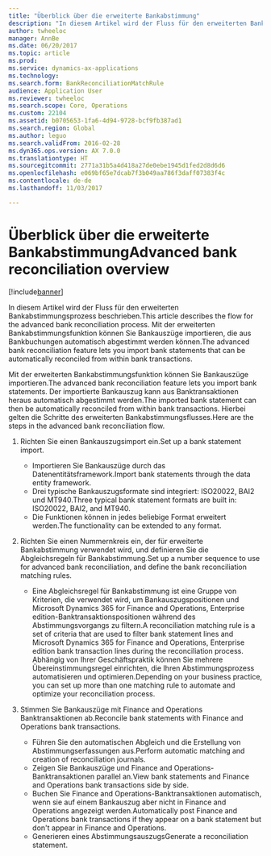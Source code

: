 ```yaml
---
title: "Überblick über die erweiterte Bankabstimmung"
description: "In diesem Artikel wird der Fluss für den erweiterten Bankabstimmungsprozess beschrieben. Mit der erweiterten Bankabstimmungsfunktion können Sie Bankauszüge importieren, die aus Bankbuchungen automatisch abgestimmt werden können."
author: twheeloc
manager: AnnBe
ms.date: 06/20/2017
ms.topic: article
ms.prod: 
ms.service: dynamics-ax-applications
ms.technology: 
ms.search.form: BankReconciliationMatchRule
audience: Application User
ms.reviewer: twheeloc
ms.search.scope: Core, Operations
ms.custom: 22104
ms.assetid: b0705653-1fa6-4d94-9728-bcf9fb387ad1
ms.search.region: Global
ms.author: leguo
ms.search.validFrom: 2016-02-28
ms.dyn365.ops.version: AX 7.0.0
ms.translationtype: HT
ms.sourcegitcommit: 2771a31b5a4d418a27de0ebe1945d1fed2d8d6d6
ms.openlocfilehash: e069bf65e7dcab7f3b049aa786f3daff07383f4c
ms.contentlocale: de-de
ms.lasthandoff: 11/03/2017

---
```


# <a name="advanced-bank-reconciliation-overview"></a><span data-ttu-id="12774-104">Überblick über die erweiterte Bankabstimmung</span><span class="sxs-lookup"><span data-stu-id="12774-104">Advanced bank reconciliation overview</span></span>

[!include[banner](../includes/banner.md)]


<span data-ttu-id="12774-105">In diesem Artikel wird der Fluss für den erweiterten Bankabstimmungsprozess beschrieben.</span><span class="sxs-lookup"><span data-stu-id="12774-105">This article describes the flow for the advanced bank reconciliation process.</span></span> <span data-ttu-id="12774-106">Mit der erweiterten Bankabstimmungsfunktion können Sie Bankauszüge importieren, die aus Bankbuchungen automatisch abgestimmt werden können.</span><span class="sxs-lookup"><span data-stu-id="12774-106">The advanced bank reconciliation feature lets you import bank statements that can be automatically reconciled from within bank transactions.</span></span>

<span data-ttu-id="12774-107">Mit der erweiterten Bankabstimmungsfunktion können Sie Bankauszüge importieren.</span><span class="sxs-lookup"><span data-stu-id="12774-107">The advanced bank reconciliation feature lets you import bank statements.</span></span> <span data-ttu-id="12774-108">Der importierte Bankauszug kann aus Banktransaktionen heraus automatisch abgestimmt werden.</span><span class="sxs-lookup"><span data-stu-id="12774-108">The imported bank statement can then be automatically reconciled from within bank transactions.</span></span> <span data-ttu-id="12774-109">Hierbei gelten die Schritte des erweiterten Bankabstimmungsflusses.</span><span class="sxs-lookup"><span data-stu-id="12774-109">Here are the steps in the advanced bank reconciliation flow.</span></span>

1.  <span data-ttu-id="12774-110">Richten Sie einen Bankauszugsimport ein.</span><span class="sxs-lookup"><span data-stu-id="12774-110">Set up a bank statement import.</span></span>
    -   <span data-ttu-id="12774-111">Importieren Sie Bankauszüge durch das Datenentitätsframework.</span><span class="sxs-lookup"><span data-stu-id="12774-111">Import bank statements through the data entity framework.</span></span>
    -   <span data-ttu-id="12774-112">Drei typische Bankauszugsformate sind integriert: ISO20022, BAI2 und MT940.</span><span class="sxs-lookup"><span data-stu-id="12774-112">Three typical bank statement formats are built in: ISO20022, BAI2, and MT940.</span></span>
    -   <span data-ttu-id="12774-113">Die Funktionen können in jedes beliebige Format erweitert werden.</span><span class="sxs-lookup"><span data-stu-id="12774-113">The functionality can be extended to any format.</span></span>

2.  <span data-ttu-id="12774-114">Richten Sie einen Nummernkreis ein, der für erweiterte Bankabstimmung verwendet wird, und definieren Sie die Abgleichsregeln für Bankabstimmung.</span><span class="sxs-lookup"><span data-stu-id="12774-114">Set up a number sequence to use for advanced bank reconciliation, and define the bank reconciliation matching rules.</span></span>
    -   <span data-ttu-id="12774-115">Eine Abgleichsregel für Bankabstimmung ist eine Gruppe von Kriterien, die verwendet wird, um Bankauszugspositionen und Microsoft Dynamics 365 for Finance and Operations, Enterprise edition-Banktransaktionspositionen während des Abstimmungsvorgangs zu filtern.</span><span class="sxs-lookup"><span data-stu-id="12774-115">A reconciliation matching rule is a set of criteria that are used to filter bank statement lines and Microsoft Dynamics 365 for Finance and Operations, Enterprise edition bank transaction lines during the reconciliation process.</span></span> <span data-ttu-id="12774-116">Abhängig von Ihrer Geschäftspraktik können Sie mehrere Übereinstimmungsregel einrichten, die Ihren Abstimmungsprozess automatisieren und optimieren.</span><span class="sxs-lookup"><span data-stu-id="12774-116">Depending on your business practice, you can set up more than one matching rule to automate and optimize your reconciliation process.</span></span>

3.  <span data-ttu-id="12774-117">Stimmen Sie Bankauszüge mit Finance and Operations Banktransaktionen ab.</span><span class="sxs-lookup"><span data-stu-id="12774-117">Reconcile bank statements with Finance and Operations bank transactions.</span></span>
    -   <span data-ttu-id="12774-118">Führen Sie den automatischen Abgleich und die Erstellung von Abstimmungserfassungen aus.</span><span class="sxs-lookup"><span data-stu-id="12774-118">Perform automatic matching and creation of reconciliation journals.</span></span>
    -   <span data-ttu-id="12774-119">Zeigen Sie Bankauszüge und Finance and Operations-Banktransaktionen parallel an.</span><span class="sxs-lookup"><span data-stu-id="12774-119">View bank statements and Finance and Operations bank transactions side by side.</span></span>
    -   <span data-ttu-id="12774-120">Buchen Sie Finance and Operations-Banktransaktionen automatisch, wenn sie auf einem Bankauszug aber nicht in Finance and Operations angezeigt werden.</span><span class="sxs-lookup"><span data-stu-id="12774-120">Automatically post Finance and Operations bank transactions if they appear on a bank statement but don't appear in Finance and Operations.</span></span>
    -   <span data-ttu-id="12774-121">Generieren eines Abstimmungsauszugs</span><span class="sxs-lookup"><span data-stu-id="12774-121">Generate a reconciliation statement.</span></span>






